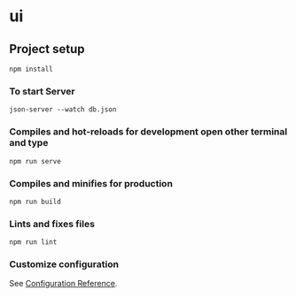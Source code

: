 # ui

## Project setup
```
npm install
```
### To start Server
```
json-server --watch db.json
```

### Compiles and hot-reloads for development open other terminal and type
```
npm run serve
```

### Compiles and minifies for production
```
npm run build
```

### Lints and fixes files
```
npm run lint
```

### Customize configuration
See [Configuration Reference](https://cli.vuejs.org/config/).
